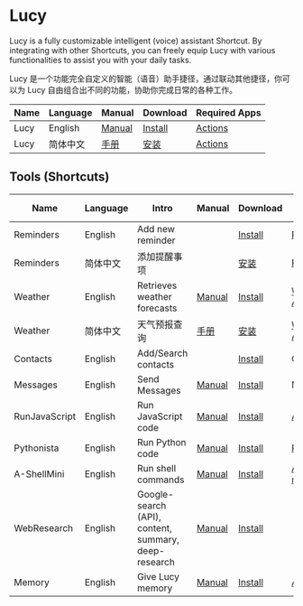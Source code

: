 # Lucy
Lucy is a fully customizable intelligent (voice) assistant Shortcut. By integrating with other Shortcuts, you can freely equip Lucy with various functionalities to assist you with your daily tasks.

Lucy 是一个功能完全自定义的智能（语音）助手捷径，通过联动其他捷径，你可以为 Lucy 自由组合出不同的功能，协助你完成日常的各种工作。

| Name | Language | Manual | Download | Required Apps | 
| ---- | ---- | ---- | ---- | ---- |
| Lucy | English | [Manual](https://neurogram.notion.site/Lucy-3436b58b7edd4368bcfe0ced41006a10) | [Install](https://www.icloud.com/shortcuts/87baa7da026a498f8856ea9704f17538) | [Actions](https://apps.apple.com/app/actions/id1586435171) |
| Lucy | 简体中文 | [手册](https://neurogram.notion.site/Lucy-8492b0a0ff73481ba1a8d5a922cbd490) | [安装](https://www.icloud.com/shortcuts/4e94a3c176734b019c1715b205981af4) | [Actions](https://apps.apple.com/app/actions/id1586435171) |


## Tools (Shortcuts)
| Name | Language | Intro | Manual | Download | Required Apps | Developer |
| ---- | ---- | ---- | ---- | ---- | ---- | ---- |
| Reminders | English | Add new reminder |  | [Install](https://www.icloud.com/shortcuts/54efedde2d104f96bf299c19a1c8e6dd) | [Reminders](https://apps.apple.com/us/app/reminders/id1108187841) | [Neurogram](https://github.com/Neurogram-R), [twilsonco](https://www.github.com/twilsonco) |
| Reminders | 简体中文 | 添加提醒事项 |  | [安装](https://www.icloud.com/shortcuts/e7b146dc0e1449a2aec20338b8e084c7) | [Reminders](https://apps.apple.com/us/app/reminders/id1108187841) | [Neurogram](https://github.com/Neurogram-R) |
| Weather | English | Retrieves weather forecasts | [Manual](https://neurogram.notion.site/Lucy-3436b58b7edd4368bcfe0ced41006a10) | [Install](https://www.icloud.com/shortcuts/aba608d780824ee9a0a3e965d5071d5c) | [Weather](https://apps.apple.com/us/app/id1069513131), [Actions](https://apps.apple.com/app/actions/id1586435171) | [Neurogram](https://github.com/Neurogram-R), [twilsonco](https://www.github.com/twilsonco) |
| Weather | 简体中文 | 天气预报查询 | [手册](https://neurogram.notion.site/Lucy-8492b0a0ff73481ba1a8d5a922cbd490) | [安装](https://www.icloud.com/shortcuts/465d90a28bb6409d840bede5120d9378) | [Weather](https://apps.apple.com/us/app/id1069513131), [Actions](https://apps.apple.com/app/actions/id1586435171) | [Neurogram](https://github.com/Neurogram-R) |
| Contacts | English | Add/Search contacts | | [Install](https://www.icloud.com/shortcuts/a8091d03cdd047afb35248f4089ef12a) | Contacts | [twilsonco](https://www.github.com/twilsonco) |
| Messages | English | Send Messages | [Manual](https://neurogram.notion.site/Lucy-3436b58b7edd4368bcfe0ced41006a10) | [Install](https://www.icloud.com/shortcuts/6d46db47280c4ea4914b75e9585adcdd) | Messages | [twilsonco](https://www.github.com/twilsonco) |
| RunJavaScript | English | Run JavaScript code | [Manual](https://neurogram.notion.site/Lucy-3436b58b7edd4368bcfe0ced41006a10) | [Install](https://www.icloud.com/shortcuts/fd40966959d241aa86822d814e98429c) | [Actions](https://apps.apple.com/app/actions/id1586435171) | [twilsonco](https://www.github.com/twilsonco) |
| Pythonista | English | Run Python code | [Manual](https://neurogram.notion.site/Lucy-3436b58b7edd4368bcfe0ced41006a10) | [Install](https://www.icloud.com/shortcuts/4802d477016e44f78c80a0141676fbf3) | [Pythonista](https://apps.apple.com/us/app/pythonista-3/id1085978097) | [twilsonco](https://www.github.com/twilsonco) |
| A-ShellMini | English | Run shell commands | [Manual](https://neurogram.notion.site/Lucy-3436b58b7edd4368bcfe0ced41006a10) | [Install](https://www.icloud.com/shortcuts/fb8c4948a4e242688b82be789cf267e5) | [A-Shell mini](https://apps.apple.com/us/app/a-shell-mini/id1543537943) | [twilsonco](https://www.github.com/twilsonco) |
| WebResearch | English | Google-search (API), content, summary, deep-research | [Manual](https://neurogram.notion.site/Lucy-3436b58b7edd4368bcfe0ced41006a10) | [Install](https://www.icloud.com/shortcuts/32d6a50953ad4059baa6bc4cc4ee05f5) | | [twilsonco](https://www.github.com/twilsonco) |
| Memory | English | Give Lucy memory | [Manual](https://neurogram.notion.site/Lucy-3436b58b7edd4368bcfe0ced41006a10) | [Install](https://www.icloud.com/shortcuts/e1e49b56dcf64a7baa025a7cdf5966eb) | [Actions](https://apps.apple.com/app/actions/id1586435171) | [twilsonco](https://www.github.com/twilsonco) |